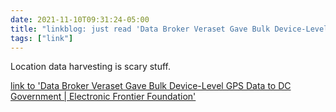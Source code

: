 ```yaml
---
date: 2021-11-10T09:31:24-05:00
title: "linkblog: just read 'Data Broker Veraset Gave Bulk Device-Level GPS Data to DC Government | Electronic Frontier Foundation'"
tags: ["link"]
---
```

Location data harvesting is scary stuff.
 
[link to 'Data Broker Veraset Gave Bulk Device-Level GPS Data to DC Government | Electronic Frontier Foundation'](https://www.eff.org/deeplinks/2021/11/data-broker-veraset-gave-bulk-device-level-gps-data-dc-government)
